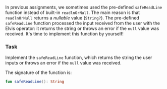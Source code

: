 In previous assignments, we sometimes used the pre-defined `safeReadLine` function instead of built-in `readlnOrNull`.
The main reason is that `readlnOrNull` returns a _nullable_ value (`String?`).
The pre-defined `safeReadLine` function processed the input received from the user with the Elvis operator:
it returns the string or throws an error if the `null` value was received.
It's time to implement this function by yourself!

### Task

Implement the `safeReadLine` function, which returns the string the user inputs or throws an error
if the `null` value was received.

<div class="hint" title="Push me to see the signature of the safeReadLine function">

The signature of the function is:
```kotlin
fun safeReadLine(): String
```
</div>
